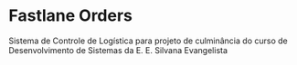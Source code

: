 # Fastlane Orders
Sistema de Controle de Logística para projeto de culminância do curso de Desenvolvimento de Sistemas da E. E. Silvana Evangelista
